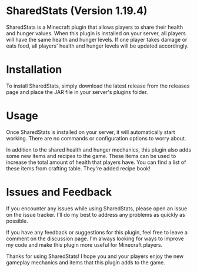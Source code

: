 # SharedStats (Version 1.19.4)
SharedStats is a Minecraft plugin that allows players to share their health and hunger values. When this plugin is installed on your server, all players will have the same health and hunger levels. If one player takes damage or eats food, all players' health and hunger levels will be updated accordingly.

# Installation
To install SharedStats, simply download the latest release from the releases page and place the JAR file in your server's plugins folder.

# Usage
Once SharedStats is installed on your server, it will automatically start working. There are no commands or configuration options to worry about.

In addition to the shared health and hunger mechanics, this plugin also adds some new items and recipes to the game. These items can be used to increase the total amount of health that players have. You can find a list of these items from crafting table. They're added recipe book!


# Issues and Feedback
If you encounter any issues while using SharedStats, please open an issue on the issue tracker. I'll do my best to address any problems as quickly as possible.

If you have any feedback or suggestions for this plugin, feel free to leave a comment on the discussion page. I'm always looking for ways to improve my code and make this plugin more useful for Minecraft players.

Thanks for using SharedStats! I hope you and your players enjoy the new gameplay mechanics and items that this plugin adds to the game.